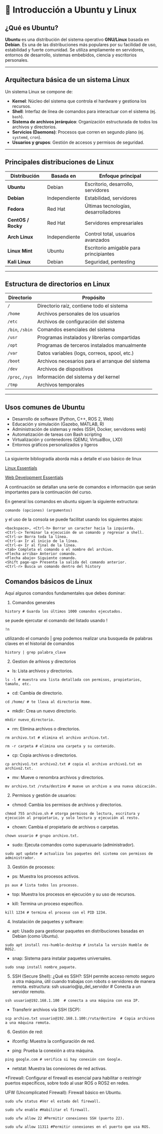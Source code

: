 # 🐧 Introducción a Ubuntu y Linux

##  ¿Qué es Ubuntu?

**Ubuntu** es una distribución del sistema operativo **GNU/Linux** basada en **Debian**. Es una de las distribuciones más populares por su facilidad de uso, estabilidad y fuerte comunidad. Se utiliza ampliamente en servidores, entornos de desarrollo, sistemas embebidos, ciencia y escritorios personales.

---

##  Arquitectura básica de un sistema Linux

Un sistema Linux se compone de:

- **Kernel**: Núcleo del sistema que controla el hardware y gestiona los recursos.
- **Shell**: Interfaz de línea de comandos para interactuar con el sistema (ej. `bash`).
- **Sistema de archivos jerárquico**: Organización estructurada de todos los archivos y directorios.
- **Servicios (Daemons)**: Procesos que corren en segundo plano (ej. `systemd`, `cron`).
- **Usuarios y grupos**: Gestión de accesos y permisos de seguridad.

---

##  Principales distribuciones de Linux

| Distribución       | Basada en    | Enfoque principal                     |
|--------------------|--------------|----------------------------------------|
| **Ubuntu**         | Debian       | Escritorio, desarrollo, servidores     |
| **Debian**         | Independiente| Estabilidad, servidores                |
| **Fedora**         | Red Hat      | Últimas tecnologías, desarrolladores   |
| **CentOS / Rocky** | Red Hat      | Servidores empresariales               |
| **Arch Linux**     | Independiente| Control total, usuarios avanzados      |
| **Linux Mint**     | Ubuntu       | Escritorio amigable para principiantes |
| **Kali Linux**     | Debian       | Seguridad, pentesting                  |

---

##  Estructura de directorios en Linux

| Directorio     | Propósito                                                   |
|----------------|-------------------------------------------------------------|
| `/`            | Directorio raíz, contiene todo el sistema                   |
| `/home`        | Archivos personales de los usuarios                         |
| `/etc`         | Archivos de configuración del sistema                       |
| `/bin`, `/sbin`| Comandos esenciales del sistema                             |
| `/usr`         | Programas instalados y librerías compartidas                |
| `/opt`         | Programas de terceros instalados manualmente                |
| `/var`         | Datos variables (logs, correos, spool, etc.)                |
| `/boot`        | Archivos necesarios para el arranque del sistema            |
| `/dev`         | Archivos de dispositivos                                    |
| `/proc`, `/sys`| Información del sistema y del kernel                        |
| `/tmp`         | Archivos temporales                                         |

---

## Usos comunes de Ubuntu

- Desarrollo de software (Python, C++, ROS 2, Web)
- Educación y simulación (Gazebo, MATLAB, R)
- Administración de sistemas y redes (SSH, Docker, servidores web)
- Automatización de tareas con Bash scripting
- Virtualización y contenedores (QEMU, VirtualBox, LXD)
- Entornos gráficos personalizados y ligeros

---

La siguiente bibliogradía aborda más a detalle el uso básico de linux 

[Linux Essentials](https://learning.lpi.org/es/learning-materials/010-160/)

[Web Development Essentials](https://learning.lpi.org/es/learning-materials/030-100/)

A continuación se detallan una serie de comandos e información que serán importantes para la continuación del curso.

En general los comandos en ubuntu siguen la siguiente extructura:
```
comando (opciones) (argumentos)
```
y el uso de la consola se puede facilitat usando los siguientes atajos:

```
<backspace>, <Ctrl-h> Borrar un caracter hacia la izquierda.
<Ctrl-c> Terminar la ejecución de un comando y regresar a shell.
<Ctrl-u> Borra toda la línea.
<Ctrl-a> Ir al inicio de la línea.
<Ctrl-e> Ir al final de la línea.
<tab> Completa el comando o el nombre del archivo.
<Flecha arriba> Anterior comando.
<Flecha abajo> Siguiente comando.
<Shift page-up> Presenta la salida del comando anterior.
<Ctrl-r> Busca un comando dentro del history
```

## Comandos básicos de Linux
Aquí algunos comandos fundamentales que debes dominar:
1. Comandos generales
```
history # Guarda los últimos 1000 comandos ejecutados.
```
se puede ejercutar el comando del listado usando !
```
!n
```
utilizando el comando | grep podemos realizar una busqueda de palabras claves en el historial de comandos
```
history | grep palabra_clave
```
2. Gestion de arhivos y directorios
* ls: Lista archivos y directorios.
```
ls -l # muestra una lista detallada con permisos, propietarios, tamaño, etc.
```
* cd: Cambia de directorio.
```
cd /home/ # te lleva al directorio Home.
```
* mkdir: Crea un nuevo directorio.
```
mkdir nuevo_directorio.
```

* rm: Elimina archivos o directorios.
```
rm archivo.txt # elimina el archivo archivo.txt.
```
```
rm -r carpeta # elimina una carpeta y su contenido.
```
* cp: Copia archivos o directorios.
```
cp archivo1.txt archivo2.txt # copia el archivo archivo1.txt en archivo2.txt.
```
* mv: Mueve o renombra archivos y directorios.
```
mv archivo.txt /ruta/destino # mueve un archivo a una nueva ubicación.
```
2. Permisos y gestión de usuarios:

* chmod: Cambia los permisos de archivos y directorios.
```
chmod 755 archivo.sh # otorga permisos de lectura, escritura y ejecución al propietario, y solo lectura y ejecución al resto.
```
* chown: Cambia el propietario de archivos o carpetas.
```
chown usuario # grupo archivo.txt.
```

* sudo: Ejecuta comandos como superusuario (administrador).
```
sudo apt update # actualiza los paquetes del sistema con permisos de administrador.
```
3. Gestión de procesos:

* ps: Muestra los procesos activos.
```
ps aux # lista todos los procesos.
```
* top: Muestra los procesos en ejecución y su uso de recursos.

* kill: Termina un proceso específico.
```
kill 1234 # termina el proceso con el PID 1234.
```
4. Instalación de paquetes y software:

* apt: Usado para gestionar paquetes en distribuciones basadas en Debian (como Ubuntu).
```
sudo apt install ros-humble-desktop # instala la versión Humble de ROS2.
```

* snap: Sistema para instalar paquetes universales.
```
sudo snap install nombre_paquete.
```
5. SSH (Secure Shell):
¿Qué es SSH?: SSH permite acceso remoto seguro a otra máquina, útil cuando trabajas con robots o servidores de manera remota.
estructura:  ssh usuario@ip_del_servidor # Conecta a un servidor remoto.
```
ssh usuario@192.168.1.100  # conecta a una máquina con esa IP.
```
* Transferir archivos vía SSH (SCP):
```
scp archivo.txt usuario@192.168.1.100:/ruta/destino  # Copia archivos a una máquina remota.
```
6. Gestión de red:
* ifconfig: Muestra la configuración de red.

* ping: Prueba la conexión a otra máquina.
```
ping google.com # verifica si hay conexión con Google.
```
* netstat: Muestra las conexiones de red activas.

*Firewall:
Configurar el firewall es esencial para habilitar o restringir puertos específicos, sobre todo al usar ROS o ROS2 en redes.

UFW (Uncomplicated Firewall): Firewall básico en Ubuntu.
```
sudo ufw status #Ver el estado del firewall.
```
```
sudo ufw enable #Habilitar el firewall.
```
```
sudo ufw allow 22 #Permitir conexiones SSH (puerto 22).
```
```
sudo ufw allow 11311 #Permitir conexiones en el puerto que usa ROS.
```
